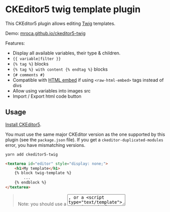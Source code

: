 # CKEditor5 twig template plugin

This CKEditor5 plugin allows editing [Twig](https://twig.symfony.com/) templates.

Demo: [mroca.github.io/ckeditor5-twig](https://mroca.github.io/ckeditor5-twig/)

Features:

- Display all available variables, their type & children.
- `{{ variable|filter }}`
- `{% tag %}` blocks
- `{% tag %} with content {% endtag %}` blocks
- `{# comments #}`
- Compatible with [HTML embed](https://ckeditor.com/docs/ckeditor5/latest/features/html-embed.html) if using `<raw-html-embed>` tags instead of divs
- Allow using variables into images src
- Import / Export html code button

## Usage

[Install CKEditor5](https://ckeditor.com/docs/ckeditor5/latest/builds/guides/integration/advanced-setup.html#scenario-2-building-from-source).

You must use the same major CKEditor version as the one supported by this plugin (see the `package.json` file).
If you get a `ckeditor-duplicated-modules` error, you have mismatching versions.

```bash
yarn add ckeditor5-twig
```

```html
<textarea id="editor" style="display: none;">
    <h1>My template</h1>
    {% block twig-template %}
        ...
    {% endblock %}
</textarea>
```
> Note: you should use a <textarea>, or a <script type="text/template"> tags instead of a <div> one in order to avoid your browser parsing it.

```javascript
import TwigPlugin from 'ckeditor5-twig/twig/twigplugin';
import 'ckeditor5-twig/twig/plugin.css';

ClassicEditor
    .create( document.querySelector( '#editor' ), {
        plugins: [ '...', TwigPlugin ],
        toolbar: [ '...', 'twigCommands' ],
        config: {
            ...,
            twig: {
                variables: {
                    username: { type: 'string', label: 'The current user\'s username' },
                    country: {
                        type: 'object',
                        nullable: true,
                        properties: {
                            name: { type: 'string', label: 'The country name' },
                            cities: {
                                type: 'array',
                                label: 'All the country\'s cities',
                                children: { type: 'string', label: 'The city name' }
                            },
                        }
                    },
                }
            }
        }
    } )
    .then( '...' )
    .catch( '...' );
```

Translations are currently available for `EN` and `FR` locales (see the `twig/twigpluginui.js` file).

### Images

The plugin brings an `Image` feature allowing to use twig expression as `src` value, e.g.: `"https://cdn.my.site/images/" ~ user.avatar`
When using a twig expression as image `src`, a grey image is displayed with the `src` value on it.

You must [install the Image plugin](https://ckeditor.com/docs/ckeditor5/latest/features/image.html)
in order to use it with the Twig plugin:

```bash
yarn add @ckeditor/ckeditor5-image
```
```javascript
import Image from '@ckeditor/ckeditor5-image/src/image';

ClassicEditor.create( document.querySelector( '#editor' ), {
    plugins: ['...', TwigPlugin, Image]
});
```

### Symfony integration

A PHP `TwigVariablesExtractor` class allows to convert an array of items (objects, entities, arrays, types, ...)
into a `variables` array that can be used as plugin config.

This class is currently located into `demo/symfonyapp/src/Extractor`, and will later be moved into a dedicated repository
and composer package.

**Extractor options**

```php
$propertyInfoExtractor = new PropertyInfoExtractor('...');
$extractor = new TwigVariablesExtractor($propertyInfoExtractor, [
	'circular_reference_limit' => 1,
	'max_depth' => 4,
]);
```

**Groups & Serializer**

If there are too many object properties to parse, you can use the `@Groups` serializer annotation, then use the
[serializer_groups context option](https://symfony.com/doc/current/components/property_info.html#serializerextractor)

```php
$extractor = new TwigVariablesExtractor();
$variables = $extractor->extract($types, ['serializer_groups' => ['foo']]);
```

**Variables types**

```php
<?php

namespace App\Controller;

use App\Extractor\TwigVariablesExtractor;
use Symfony\Bundle\FrameworkBundle\Controller\AbstractController;
use Symfony\Component\HttpFoundation\Response;

class DefaultController extends AbstractController
{
    public function index(): Response
    {
        // Option 1: variables as an array
        // $variables = ['name' => ['type' => 'string']];

        // Option 2: TwigVariablesExtractor & variables defined as an object's properties
        // $variables = $extractor->extract(MyTemplateVariablesObject::class);

        // Option 3: TwigVariablesExtractor & variables defined in an array
        $variables = [
            'app' => [                                      // Manually defined config
                'type' => 'object',
                'label' => 'All app related global variables',
                'properties' => [
                    'debug' => ['type' => 'boolean', 'label' => 'Is debug enabled?'],
                    'environment' => ['type' => 'string', 'label' => 'Current app env: dev or prod'],
                ]
            ],
            'siteTitle' => 'string',                        // type as string
            'user' => User::class,                          // object & children
            'article' => BlogArticle::class,                // class name
            'comments' => [                                 // array with ONE item type
                Comment::class                              // array content type
            ],
            'calendar' => [                                 // associative array as object
                'now' => 'datetime',                        // type name
                'yesterday' => \DateTimeInterface::class,   // interface name
                'tomorrow' => new \DateTimeImmutable(),     // object
            ],
        ];

        $extractor = new TwigVariablesExtractor();
        return $this->render('default/index.html.twig', [
            'variables' => $extractor->extract($variables),
        ]);
    }
}
```

### Override translations

All translations are defined in the `twig/twigpluginui.js` file. Each one can be overridden by
[adding the translation](https://ckeditor.com/docs/ckeditor5/latest/framework/guides/deep-dive/ui/localization.html#using-the-windowckeditor_translations-object)

## Development

### CKEditor plugin

```bash
yarn install
yarn watch
```

Then open the `index.html` file (with the `Run` button in PhpStorm / WebStorm, for instance).

**Before pushing**

```bash
yarn lint:fix
yarn stylelint:fix
```

### Demo symfony project

Install the [Symfony CLI](https://symfony.com/download), then:
```bash
cd demo/symfonyapp
composer install
yarn install
(yarn encore dev-server --port 8880 & symfony server:start --port 8000 --no-tls)
# or run the two commands in a different terminal
```

Then access the [demo page](http://127.0.0.1:8000)

**Before pushing**

```bash
cd demo/symfonyapp
vendor/bin/php-cs-fixer fix
```

## Known issues

- As the twig tags are replaced by a `div`, they cannot be used into `a`, `ul` list without breaking the html:
    ```twig
    <ul>
        {% for a in b %}
            <li>{{ a }}</li>
        {% endfor %}
    </ul>

    <ul>
        {# This comment should be replaced by a "li" tag, as it is located into an "ul" tag #}
        <li>This is a list item</li>
    </ul>
    ```
- Inline blocks are not handled for now:
    ```twig
    <p>{% if a %}yes{% else %}no{% endif %}</p>
    ```
- The block statement content part must have a parent Paragraph in order to be writable.
  A Paragraph is currently added into each block content
-  `else` is not well-supported for now as part of the graphical `if` / `for` block

## TODO

- Deal with inline & `li` statements
- Allow passing available functions & filters into the variables list
- Validate the twig template with [twig.js](https://github.com/twigjs/twig.js)

**DataExtractor**

- object with `__toString` => `object|string`
- object => display the class name
